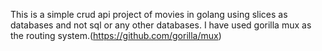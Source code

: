 This is a simple crud api project of movies in golang using slices as databases and not sql or any other databases.
I have used gorilla mux as the routing system.(https://github.com/gorilla/mux)
